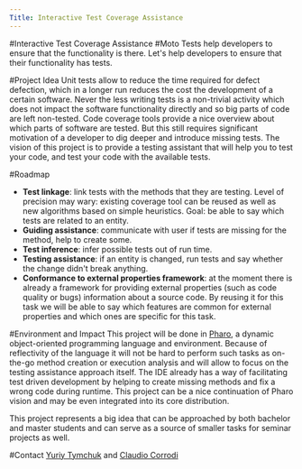 ```yaml
---
Title: Interactive Test Coverage Assistance
---
```

#Interactive Test Coverage Assistance
#Moto
Tests help developers to ensure that the functionality is there. Let's help developers to ensure that their functionality has tests.

#Project Idea
Unit tests allow to reduce the time required for defect defection, which in a longer run reduces the cost the development of a certain software. Never the less writing tests is a non-trivial activity which does not impact the software functionality directly and so big parts of code are left non-tested.
Code coverage tools provide a nice overview about which parts of software are tested. But this still requires significant motivation of a developer to dig deeper and introduce missing tests.
The vision of this project is to provide a testing assistant that will help you to test your code, and test your code with the available tests.

#Roadmap

-  **Test linkage**: link tests with the methods that they are testing. Level of precision may wary: existing coverage tool can be reused as well as new algorithms based on simple heuristics. Goal: be able to say which tests are related to an entity.
-  **Guiding assistance**: communicate with user if tests are missing for the method, help to create some.
-  **Test inference**: infer possible tests out of run time.
-  **Testing assistance**: if an entity is changed, run tests and say whether the change didn't break anything.
-  **Conformance to external properties framework**: at the moment there is already a framework for providing external properties (such as code quality or bugs) information about a source code. By reusing it for this task we will be able to say which features are common for external properties and which ones are specific for this task.

#Environment and Impact
This project will be done in [Pharo](http://pharo.org), a dynamic object-oriented programming language and environment. Because of reflectivity of the language it will not be hard to perform such tasks as on-the-go method creation or execution analysis and will allow to focus on the testing assistance approach itself.
The IDE already has a way of facilitating test driven development by helping to create missing methods and fix a wrong code during runtime. This project can be a nice continuation of Pharo vision and may be even integrated into its core distribution.

This project represents a big idea that can be approached by both bachelor and master students and can serve as a source of smaller tasks for seminar projects as well. 

#Contact
[Yuriy Tymchuk](%base_url%/staff/YuriyTymchuk) and [Claudio Corrodi](%base_url%/staff/Corrodi)
